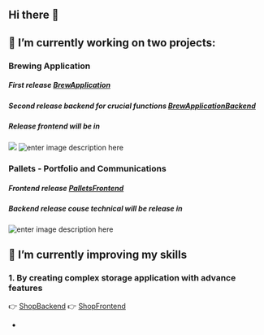 ## Hi there 👋

## 🔭 I’m currently working on two projects:

### Brewing Application

##### First release [BrewApplication](https://github.com/kacperkuczynski/BrewApp)

#####  Second release backend for crucial functions [BrewApplicationBackend](https://github.com/kacperkuczynski/BrewAppBackend)
##### Release frontend will be in 
![](https://img.shields.io/badge/Angular-DD0031.svg?style=for-the-badge&logo=Angular&logoColor=white)  ![enter image description here](https://img.shields.io/badge/Bootstrap-7952B3.svg?style=for-the-badge&logo=Bootstrap&logoColor=white)

### Pallets - Portfolio and Communications
##### Frontend release [PalletsFrontend](https://github.com/kacperkuczynski/palletsFrontend)
##### Backend release couse technical will be release in 
![enter image description here](https://img.shields.io/badge/Node.js-339933.svg?style=for-the-badge&logo=nodedotjs&logoColor=white)

## 🌱 I’m currently improving my skills

### 1. By creating complex storage application with advance features
:point_right: [ShopBackend](https://github.com/kacperkuczynski/ShopBackend)
:point_right: [ShopFrontend](https://github.com/kacperkuczynski/ShopFrontend)



<!--
**kacperkuczynski/kacperkuczynski** is a ✨ _special_ ✨ repository because its `README.md` (this file) appears on your GitHub profile.

Here are some ideas to get you started:

- 🔭 I’m currently working on ...
- 🌱 I’m currently learning ...
- 👯 I’m looking to collaborate on ...
- 🤔 I’m looking for help with ...
- 💬 Ask me about ...
- 📫 How to reach me: ...
- 😄 Pronouns: ...
- ⚡ Fun fact: ...
-->
- 

